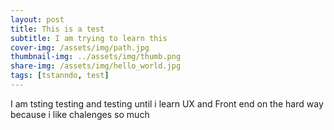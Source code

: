 ```yaml
---
layout: post
title: This is a test
subtitle: I am trying to learn this
cover-img: /assets/img/path.jpg
thumbnail-img: ../assets/img/thumb.png
share-img: /assets/img/hello_world.jpg
tags: [tstanndo, test]
---
```


I am tsting testing and testing until i learn UX and Front end on the hard way because i like chalenges so much